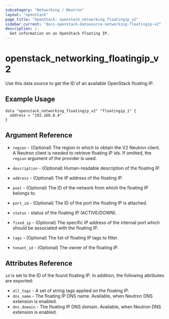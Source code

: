 ```yaml
---
subcategory: "Networking / Neutron"
layout: "openstack"
page_title: "OpenStack: openstack_networking_floatingip_v2"
sidebar_current: "docs-openstack-datasource-networking-floatingip-v2"
description: |-
  Get information on an OpenStack Floating IP.
---
```


# openstack\_networking\_floatingip\_v2

Use this data source to get the ID of an available OpenStack floating IP.

## Example Usage

```hcl
data "openstack_networking_floatingip_v2" "floatingip_1" {
  address = "192.168.0.4"
}
```

## Argument Reference

* `region` - (Optional) The region in which to obtain the V2 Neutron client.
  A Neutron client is needed to retrieve floating IP ids. If omitted, the
  `region` argument of the provider is used.

* `description` - (Optional) Human-readable description of the floating IP.

* `address` - (Optional) The IP address of the floating IP.

* `pool` - (Optional) The ID of the network from which the floating IP belongs to.

* `port_id` - (Optional) The ID of the port the floating IP is attached.

* `status` - status of the floating IP (ACTIVE/DOWN).

* `fixed_ip` - (Optional) The specific IP address of the internal port which should be associated with the floating IP.

* `tags` - (Optional) The list of floating IP tags to filter.

* `tenant_id` - (Optional) The owner of the floating IP.

## Attributes Reference

`id` is set to the ID of the found floating IP. In addition, the following attributes
are exported:

* `all_tags` - A set of string tags applied on the floating IP.
* `dns_name` - The floating IP DNS name. Available, when Neutron DNS extension
  is enabled.
* `dns_domain` - The floating IP DNS domain. Available, when Neutron DNS
  extension is enabled.
